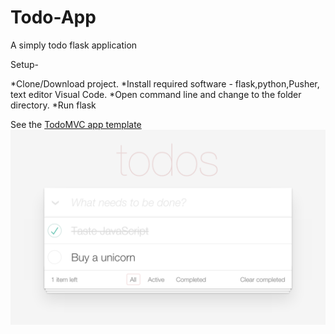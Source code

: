 # Todo-App
A simply todo flask application

Setup-

*Clone/Download project.
*Install required software - flask,python,Pusher, text editor Visual Code.
*Open command line and change to the folder directory.
*Run flask 

See the [TodoMVC app template](https://github.com/king1rule/Todo-App/blob/master/templates/index.html)
![alt text](https://github.com/king1rule/Todo-App/blob/master/static/todomvc-app-css/screenshot.png?raw=true)
